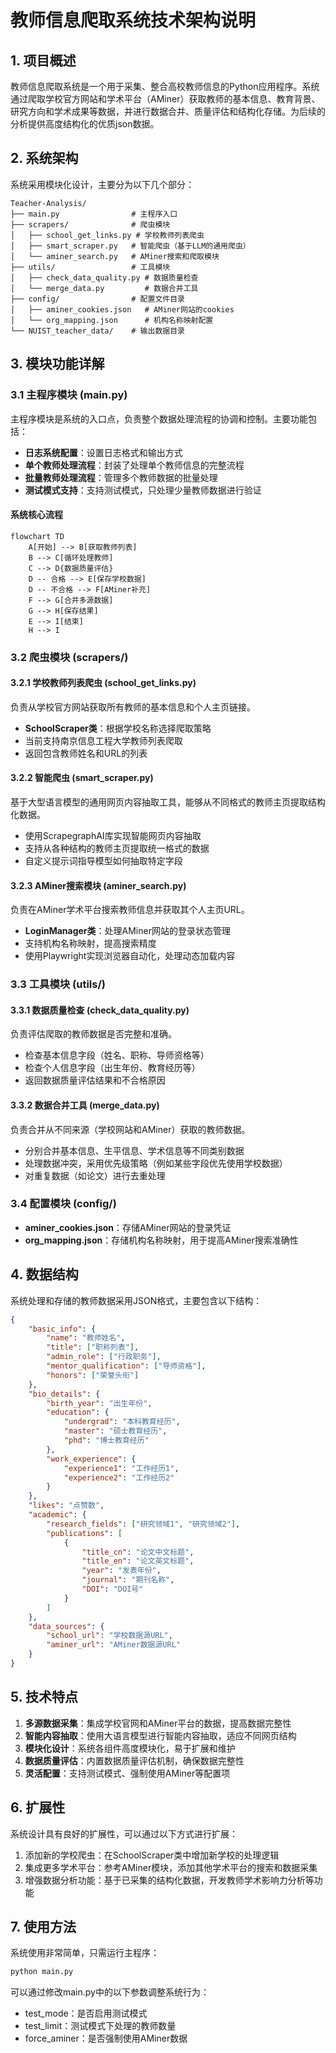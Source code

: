 # 教师信息爬取系统技术架构说明

## 1. 项目概述

教师信息爬取系统是一个用于采集、整合高校教师信息的Python应用程序。系统通过爬取学校官方网站和学术平台（AMiner）获取教师的基本信息、教育背景、研究方向和学术成果等数据，并进行数据合并、质量评估和结构化存储。为后续的分析提供高度结构化的优质json数据。

## 2. 系统架构

系统采用模块化设计，主要分为以下几个部分：

```
Teacher-Analysis/
├── main.py                # 主程序入口
├── scrapers/              # 爬虫模块
│   ├── school_get_links.py # 学校教师列表爬虫
│   ├── smart_scraper.py   # 智能爬虫（基于LLM的通用爬虫）
│   └── aminer_search.py   # AMiner搜索和爬取模块
├── utils/                 # 工具模块
│   ├── check_data_quality.py # 数据质量检查
│   └── merge_data.py         # 数据合并工具
├── config/                # 配置文件目录
│   ├── aminer_cookies.json   # AMiner网站的cookies
│   └── org_mapping.json      # 机构名称映射配置
└── NUIST_teacher_data/    # 输出数据目录
```

## 3. 模块功能详解

### 3.1 主程序模块 (main.py)

主程序模块是系统的入口点，负责整个数据处理流程的协调和控制。主要功能包括：

- **日志系统配置**：设置日志格式和输出方式
- **单个教师处理流程**：封装了处理单个教师信息的完整流程
- **批量教师处理流程**：管理多个教师数据的批量处理
- **测试模式支持**：支持测试模式，只处理少量教师数据进行验证

#### 系统核心流程

```mermaid
flowchart TD
    A[开始] --> B[获取教师列表]
    B --> C[循环处理教师]
    C --> D{数据质量评估}
    D -- 合格 --> E[保存学校数据]
    D -- 不合格 --> F[AMiner补充]
    F --> G[合并多源数据]
    G --> H[保存结果]
    E --> I[结束]
    H --> I
```

### 3.2 爬虫模块 (scrapers/)

#### 3.2.1 学校教师列表爬虫 (school_get_links.py)

负责从学校官方网站获取所有教师的基本信息和个人主页链接。

- **SchoolScraper类**：根据学校名称选择爬取策略
- 当前支持南京信息工程大学教师列表爬取
- 返回包含教师姓名和URL的列表

#### 3.2.2 智能爬虫 (smart_scraper.py)

基于大型语言模型的通用网页内容抽取工具，能够从不同格式的教师主页提取结构化数据。

- 使用ScrapegraphAI库实现智能网页内容抽取
- 支持从各种结构的教师主页提取统一格式的数据
- 自定义提示词指导模型如何抽取特定字段

#### 3.2.3 AMiner搜索模块 (aminer_search.py)

负责在AMiner学术平台搜索教师信息并获取其个人主页URL。

- **LoginManager类**：处理AMiner网站的登录状态管理
- 支持机构名称映射，提高搜索精度
- 使用Playwright实现浏览器自动化，处理动态加载内容

### 3.3 工具模块 (utils/)

#### 3.3.1 数据质量检查 (check_data_quality.py)

负责评估爬取的教师数据是否完整和准确。

- 检查基本信息字段（姓名、职称、导师资格等）
- 检查个人信息字段（出生年份、教育经历等）
- 返回数据质量评估结果和不合格原因

#### 3.3.2 数据合并工具 (merge_data.py)

负责合并从不同来源（学校网站和AMiner）获取的教师数据。

- 分别合并基本信息、生平信息、学术信息等不同类别数据
- 处理数据冲突，采用优先级策略（例如某些字段优先使用学校数据）
- 对重复数据（如论文）进行去重处理

### 3.4 配置模块 (config/)

- **aminer_cookies.json**：存储AMiner网站的登录凭证
- **org_mapping.json**：存储机构名称映射，用于提高AMiner搜索准确性

## 4. 数据结构

系统处理和存储的教师数据采用JSON格式，主要包含以下结构：

```json
{
    "basic_info": {
        "name": "教师姓名",
        "title": ["职称列表"],
        "admin_role": ["行政职务"],
        "mentor_qualification": ["导师资格"],
        "honors": ["荣誉头衔"]
    },
    "bio_details": {
        "birth_year": "出生年份",
        "education": {
            "undergrad": "本科教育经历",
            "master": "硕士教育经历",
            "phd": "博士教育经历"
        },
        "work_experience": {
            "experience1": "工作经历1",
            "experience2": "工作经历2"
        }
    },
    "likes": "点赞数",
    "academic": {
        "research_fields": ["研究领域1", "研究领域2"],
        "publications": [
            {
                "title_cn": "论文中文标题",
                "title_en": "论文英文标题",
                "year": "发表年份",
                "journal": "期刊名称",
                "DOI": "DOI号"
            }
        ]
    },
    "data_sources": {
        "school_url": "学校数据源URL",
        "aminer_url": "AMiner数据源URL"
    }
}
```

## 5. 技术特点

1. **多源数据采集**：集成学校官网和AMiner平台的数据，提高数据完整性
2. **智能内容抽取**：使用大语言模型进行智能内容抽取，适应不同网页结构
3. **模块化设计**：系统各组件高度模块化，易于扩展和维护
4. **数据质量评估**：内置数据质量评估机制，确保数据完整性
5. **灵活配置**：支持测试模式、强制使用AMiner等配置项

## 6. 扩展性

系统设计具有良好的扩展性，可以通过以下方式进行扩展：

1. 添加新的学校爬虫：在SchoolScraper类中增加新学校的处理逻辑
2. 集成更多学术平台：参考AMiner模块，添加其他学术平台的搜索和数据采集
3. 增强数据分析功能：基于已采集的结构化数据，开发教师学术影响力分析等功能

## 7. 使用方法

系统使用非常简单，只需运行主程序：

```python
python main.py
```

可以通过修改main.py中的以下参数调整系统行为：
- test_mode：是否启用测试模式
- test_limit：测试模式下处理的教师数量
- force_aminer：是否强制使用AMiner数据